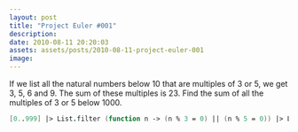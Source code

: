 ```yaml
---
layout: post
title: "Project Euler #001"
description:
date: 2010-08-11 20:20:03
assets: assets/posts/2010-08-11-project-euler-001
image: 
---
```


If we list all the natural numbers below 10 that are multiples of 3 or 5, we get 3, 5, 6 and 9. The sum of these multiples is 23.  Find the sum of all the multiples of 3 or 5 below 1000.

```fsharp
[0..999] |> List.filter (function n -> (n % 3 = 0) || (n % 5 = 0)) |> List.sum
```
